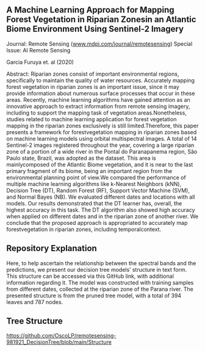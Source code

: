 ## A Machine Learning Approach for Mapping Forest Vegetation in Riparian Zonesin an Atlantic Biome Environment Using Sentinel-2 Imagery

Journal: Remote Sensing (www.mdpi.com/journal/remotesensing)
Special Issue: AI Remote Sensing

Garcia Furuya et. al (2020)

Abstract: Riparian  zones  consist  of important  environmental  regions,  specifically  to  maintain  the quality of water resources. Accurately mapping forest vegetation in riparian zones is an important issue, since it may provide information about numerous surface processes that occur in these areas. Recently, machine learning algorithms have gained attention as an innovative approach to extract information  from  remote  sensing  imagery,  including  to  support  the  mapping  task  of  vegetation areas.Nonetheless, studies related to machine learning application for forest vegetation mapping in the riparian zones exclusively is still limited.Therefore, this paper presents a framework for forestvegetation mapping in riparian zones based on machine learning models using orbital multispectral images.  A  total  of  14  Sentinel-2  images  registered  throughout  the  year,  covering  a  large  riparian zone of a portion of a wide river in the Pontal do Paranapanema region, São Paulo state, Brazil, was adopted as the dataset. This area is mainlycomposed of the Atlantic Biome vegetation, and it is near to  the  last  primary  fragment  of  its  biome,  being  an  important  region  from  the  environmental planning  point  of  view.We  compared  the  performance  of  multiple  machine  learning  algorithms like k-Nearest Neighbors (kNN), Decision Tree (DT), Random Forest (RF), Support Vector Machine (SVM), and Normal Bayes (NB). We  evaluated different dates and locations with all models. Our results  demonstrated  that  the  DT  learner  has,  overall,  the  highest  accuracy  in  this  task.  The  DT algorithm also showed high accuracy when applied on different dates and in the riparian zone of another  river.  We  conclude  that  the  proposed  approach  is  appropriated  to  accurately  map forestvegetation in riparian zones, including temporalcontext.

## Repository Explanation

Here, to help ascertain the relationship between the spectral bands and the predictions, we present our decision tree models’ structure in text form. This structure can be accessed via this GitHub link, with additional information regarding it. The model was constructed with training samples from different dates, collected at the riparian zone of the Parana river. The presented structure is from the pruned tree model, with a total of 394 leaves and 787 nodes.

## Tree Structure

https://github.com/OscoLP/remotesensing-981921_DecisionTree/blob/main/Structure
